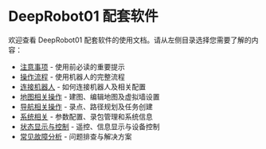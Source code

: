 # DeepRobot01 配套软件

欢迎查看 DeepRobot01 配套软件的使用文档。请从左侧目录选择您需要了解的内容：

- [注意事项](./notices.md) - 使用前必读的重要提示
- [操作流程](./process.md) - 使用机器人的完整流程
- [连接机器人](./connection.md) - 如何连接机器人及相关配置
- [地图相关操作](./map.md) - 建图、编辑地图及虚拟墙设置
- [导航相关操作](./navigation.md) - 录点、路径规划及任务创建
- [系统相关](./system.md) - 参数配置、录包管理和系统信息
- [状态显示与控制](./status.md) - 遥控、信息显示与设备控制
- [常见故障分析](./troubleshooting.md) - 问题排查与解决方案 